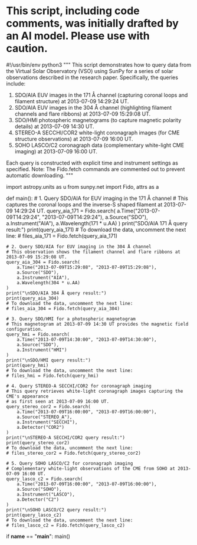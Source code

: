 # This script, including code comments, was initially drafted by an AI model. Please use with caution.

#!/usr/bin/env python3
"""
This script demonstrates how to query data from the Virtual Solar Observatory (VSO)
using SunPy for a series of solar observations described in the research paper.
Specifically, the queries include:
  1. SDO/AIA EUV images in the 171 Å channel (capturing coronal loops and filament structure)
     at 2013-07-09 14:29:24 UT.
  2. SDO/AIA EUV images in the 304 Å channel (highlighting filament channels and flare ribbons)
     at 2013-07-09 15:29:08 UT.
  3. SDO/HMI photospheric magnetograms (to capture magnetic polarity details) at 2013-07-09 14:30 UT.
  4. STEREO-A SECCHI/COR2 white-light coronagraph images (for CME structure observations)
     at 2013-07-09 16:00 UT.
  5. SOHO LASCO/C2 coronagraph data (complementary white-light CME imaging) at 2013-07-09 16:00 UT.

Each query is constructed with explicit time and instrument settings as specified.
Note: The Fido.fetch commands are commented out to prevent automatic downloading.
"""

import astropy.units as u
from sunpy.net import Fido, attrs as a

def main():
    # 1. Query SDO/AIA for EUV imaging in the 171 Å channel
    # This captures the coronal loops and the inverse-S shaped filament at 2013-07-09 14:29:24 UT.
    query_aia_171 = Fido.search(
        a.Time("2013-07-09T14:29:24", "2013-07-09T14:29:24"),
        a.Source("SDO"),
        a.Instrument("AIA"),
        a.Wavelength(171 * u.AA)
    )
    print("SDO/AIA 171 Å query result:")
    print(query_aia_171)
    # To download the data, uncomment the next line:
    # files_aia_171 = Fido.fetch(query_aia_171)
    
    # 2. Query SDO/AIA for EUV imaging in the 304 Å channel
    # This observation shows the filament channel and flare ribbons at 2013-07-09 15:29:08 UT.
    query_aia_304 = Fido.search(
        a.Time("2013-07-09T15:29:08", "2013-07-09T15:29:08"),
        a.Source("SDO"),
        a.Instrument("AIA"),
        a.Wavelength(304 * u.AA)
    )
    print("\nSDO/AIA 304 Å query result:")
    print(query_aia_304)
    # To download the data, uncomment the next line:
    # files_aia_304 = Fido.fetch(query_aia_304)
    
    # 3. Query SDO/HMI for a photospheric magnetogram
    # This magnetogram at 2013-07-09 14:30 UT provides the magnetic field configuration.
    query_hmi = Fido.search(
        a.Time("2013-07-09T14:30:00", "2013-07-09T14:30:00"),
        a.Source("SDO"),
        a.Instrument("HMI")
    )
    print("\nSDO/HMI query result:")
    print(query_hmi)
    # To download the data, uncomment the next line:
    # files_hmi = Fido.fetch(query_hmi)
    
    # 4. Query STEREO-A SECCHI/COR2 for coronagraph imaging
    # This query retrieves white-light coronagraph images capturing the CME's appearance
    # as first seen at 2013-07-09 16:00 UT.
    query_stereo_cor2 = Fido.search(
        a.Time("2013-07-09T16:00:00", "2013-07-09T16:00:00"),
        a.Source("STEREO_A"),
        a.Instrument("SECCHI"),
        a.Detector("COR2")
    )
    print("\nSTEREO-A SECCHI/COR2 query result:")
    print(query_stereo_cor2)
    # To download the data, uncomment the next line:
    # files_stereo_cor2 = Fido.fetch(query_stereo_cor2)
    
    # 5. Query SOHO LASCO/C2 for coronagraph imaging
    # Complementary white-light observations of the CME from SOHO at 2013-07-09 16:00 UT.
    query_lasco_c2 = Fido.search(
        a.Time("2013-07-09T16:00:00", "2013-07-09T16:00:00"),
        a.Source("SOHO"),
        a.Instrument("LASCO"),
        a.Detector("C2")
    )
    print("\nSOHO LASCO/C2 query result:")
    print(query_lasco_c2)
    # To download the data, uncomment the next line:
    # files_lasco_c2 = Fido.fetch(query_lasco_c2)

if __name__ == "__main__":
    main()
